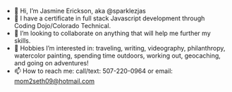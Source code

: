 - 👋 Hi, I’m Jasmine Erickson, aka @sparklezjas
- 🌱 I have a certificate in full stack Javascript development through Coding Dojo/Colorado Technical.
- 💞️ I’m looking to collaborate on anything that will help me further my skills.
- 👀 Hobbies I’m interested in: traveling, writing, videography, philanthropy, watercolor painting, spending time outdoors, working out, geocaching, and going on adventures!
- 📫 How to reach me: call/text: 507-220-0964 or email: mom2seth09@hotmail.com
